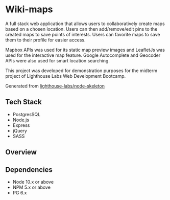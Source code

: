 Wiki-maps
=========

A full stack web application that allows users to collaboratively create maps based on a chosen location. Users can then add/remove/edit pins to the created maps to save points of interests. Users can favorite maps to save them to their profile for easier access. 

Mapbox APIs was used for its static map preview images and LeafletJs was used for the interactive map feature. Google Autocomplete and Geocoder APIs were also used for smart location searching.

This project was developed for demonstration purposes for the midterm project of Lighthouse Labs Web Development Bootcamp.

Generated from [lighthouse-labs/node-skeleton](https://github.com/lighthouse-labs/node-skeleton)

## Tech Stack

- PostgresSQL
- Node.js
- Express
- jQuery
- SASS

## Overview

## Dependencies

- Node 10.x or above
- NPM 5.x or above
- PG 6.x
